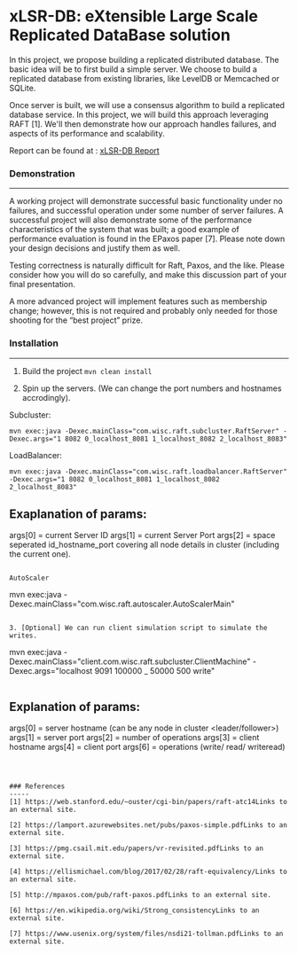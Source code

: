 # xLSR-DB: eXtensible Large Scale Replicated DataBase solution

In this project, we propose building a replicated distributed database. The basic idea will be to first build a simple server. We choose to build a replicated database from existing libraries, like LevelDB or Memcached or SQLite. 

Once server is built, we will use a consensus algorithm to build a replicated database service. In this project, we will build this approach leveraging RAFT [1]. We'll then demonstrate how our approach handles failures, and aspects of its performance and scalability. 

Report can be found at : [xLSR-DB Report](xLSR-DB.pdf)

### Demonstration
-----
A working project will demonstrate successful basic functionality under no failures, and successful operation under some number of server failures. A successful project will also demonstrate some of the performance characteristics of the system that was built; a good example of performance evaluation is found in the EPaxos paper [7]. Please note down your design decisions and justify them as well. 

Testing correctness is naturally difficult for Raft, Paxos, and the like. Please consider how you will do so carefully, and make this discussion part of your final presentation. 

A more advanced project will implement features such as membership change; however, this is not required and probably only needed for those shooting for the “best project” prize.

### Installation
----
1. Build the project
```mvn clean install```

2. Spin up the servers. (We can change the port numbers and hostnames accrodingly).

Subcluster:

```
mvn exec:java -Dexec.mainClass="com.wisc.raft.subcluster.RaftServer" -Dexec.args="1 8082 0_localhost_8081 1_localhost_8082 2_localhost_8083"
```

LoadBalancer:

```
mvn exec:java -Dexec.mainClass="com.wisc.raft.loadbalancer.RaftServer" -Dexec.args="1 8082 0_localhost_8081 1_localhost_8082 2_localhost_8083"
```

Exaplanation of params:
-----------------------------
args[0] = current Server ID
args[1] = current Server Port
args[2] = space seperated id_hostname_port covering all node details in cluster (including the current one).
```

AutoScaler

```
mvn exec:java -Dexec.mainClass="com.wisc.raft.autoscaler.AutoScalerMain" 
```

3. [Optional] We can run client simulation script to simulate the writes.
```
mvn exec:java -Dexec.mainClass="client.com.wisc.raft.subcluster.ClientMachine" -Dexec.args="localhost 9091 100000 _ 50000 500 write"
```

```
Explanation of params:
-----------------------------
args[0] = server hostname (can be any node in cluster <leader/follower>)
args[1] = server port
args[2] = number of operations
args[3] = client hostname
args[4] = client port
args[6] = operations (write/ read/ writeread)
```



### References
-----
[1] https://web.stanford.edu/~ouster/cgi-bin/papers/raft-atc14Links to an external site.

[2] https://lamport.azurewebsites.net/pubs/paxos-simple.pdfLinks to an external site.

[3] https://pmg.csail.mit.edu/papers/vr-revisited.pdfLinks to an external site.

[4] https://ellismichael.com/blog/2017/02/28/raft-equivalency/Links to an external site.

[5] http://mpaxos.com/pub/raft-paxos.pdfLinks to an external site.

[6] https://en.wikipedia.org/wiki/Strong_consistencyLinks to an external site.

[7] https://www.usenix.org/system/files/nsdi21-tollman.pdfLinks to an external site.

